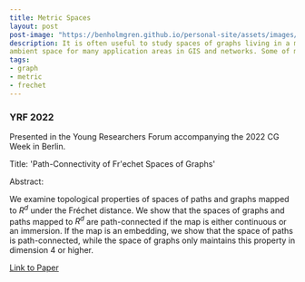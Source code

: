 ```yaml
---
title: Metric Spaces
layout: post
post-image: "https://benholmgren.github.io/personal-site/assets/images/torre.png"
description: It is often useful to study spaces of graphs living in a metric
ambient space for many application areas in GIS and networks. Some of my research studies and defines these spaces rigorously.
tags:
- graph 
- metric
- frechet
---
```


### YRF 2022

Presented in the Young Researchers Forum accompanying the 2022 CG Week in Berlin.

Title: 'Path-Connectivity of Fr\'echet Spaces of Graphs'

Abstract: 

We examine topological properties of spaces of paths and graphs mapped to $R^d$ under the Fréchet distance. 
We show that the spaces of graphs and paths mapped to $R^d$ are path-connected if the map is either 
continuous or an immersion. If the map is an embedding, we show that the space of paths is path-connected, while the space of graphs only maintains this property in dimension 4 or higher.

[Link to Paper](../../assets/yrf2022.pdf)
